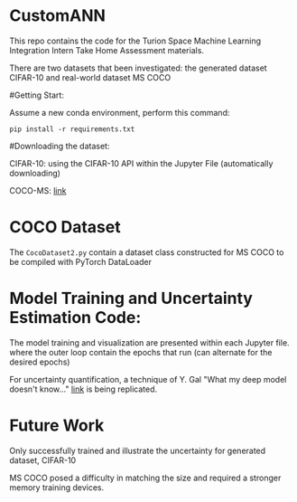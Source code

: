 # CustomANN

This repo contains the code for the Turion Space Machine Learning Integration Intern Take Home Assessment materials.

There are two datasets that been investigated: the generated dataset CIFAR-10 and real-world dataset MS COCO

#Getting Start:

Assume a new conda environment, perform this command:

`pip install -r requirements.txt`

#Downloading the dataset:

CIFAR-10: using the CIFAR-10 API within the Jupyter File (automatically downloading)

COCO-MS: [link](https://www.kaggle.com/datasets/awsaf49/coco-2017-dataset) 

# COCO Dataset

The `CocoDataset2.py` contain a dataset class constructed for MS COCO to be compiled with PyTorch DataLoader

# Model Training and Uncertainty Estimation Code:

The model training and visualization are presented within each Jupyter file. where the outer loop contain the epochs that run (can alternate for the desired epochs)

For uncertainty quantification, a technique of Y. Gal "What my deep model doesn't know..." [link](https://www.cs.ox.ac.uk/people/yarin.gal/website/blog_3d801aa532c1ce.html) is being replicated.

# Future Work 

Only successfully trained and illustrate the uncertainty for generated dataset, CIFAR-10

MS COCO posed a difficulty in matching the size and required a stronger memory training devices.

